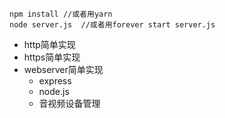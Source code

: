 ```shell
npm install //或者用yarn
node server.js  //或者用forever start server.js
```
- http简单实现
- https简单实现
- webserver简单实现
    - express
    - node.js
    - 音视频设备管理